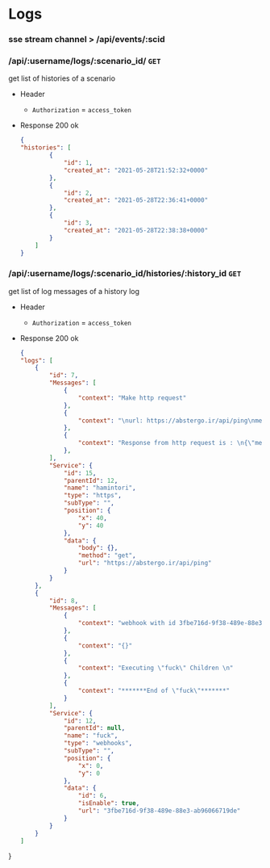 # Logs
 
### sse stream channel > /api/events/:scid 


### /api/:username/logs/:scenario_id/ `GET`
get list of histories of a scenario 
- Header
    - `Authorization` = `access_token`

- Response
    200 ok
    ```json
    {
    "histories": [
            {
                "id": 1,
                "created_at": "2021-05-28T21:52:32+0000"
            },
            {
                "id": 2,
                "created_at": "2021-05-28T22:36:41+0000"
            },
            {
                "id": 3,
                "created_at": "2021-05-28T22:38:38+0000"
            }
        ]
    }
    ```



### /api/:username/logs/:scenario_id/histories/:history_id `GET`
get list of log messages of a history log 
- Header
    - `Authorization` = `access_token`

- Response
    200 ok
    ```json
    {
    "logs": [
        {
            "id": 7,
            "Messages": [
                {
                    "context": "Make http request"
                },
                {
                    "context": "\nurl: https://abstergo.ir/api/ping\nmethod: get\nbody:\n{}\n"
                },
                {
                    "context": "Response from http request is : \n{\"message\":\"pong\"}\n"
                },
            ],
            "Service": {
                "id": 15,
                "parentId": 12,
                "name": "hamintori",
                "type": "https",
                "subType": "",
                "position": {
                    "x": 40,
                    "y": 40
                },
                "data": {
                    "body": {},
                    "method": "get",
                    "url": "https://abstergo.ir/api/ping"
                }
            }
        },
        {
            "id": 8,
            "Messages": [
                {
                    "context": "webhook with id 3fbe716d-9f38-489e-88e3-ab96066719de got payload:"
                },
                {
                    "context": "{}"
                },
                {
                    "context": "Executing \"fuck\" Children \n"
                },
                {
                    "context": "*******End of \"fuck\"*******"
                }
            ],
            "Service": {
                "id": 12,
                "parentId": null,
                "name": "fuck",
                "type": "webhooks",
                "subType": "",
                "position": {
                    "x": 0,
                    "y": 0
                },
                "data": {
                    "id": 6,
                    "isEnable": true,
                    "url": "3fbe716d-9f38-489e-88e3-ab96066719de"
                }
            }
        }
    ]
}
```